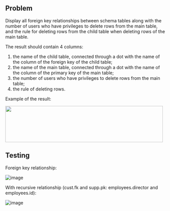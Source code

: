 ## Problem

Display all foreign key relationships between schema tables along with the number of users who have privileges to delete rows from the main table, and the rule for deleting rows from the child table when deleting rows of the main table.

The result should contain 4 columns:

1) the name of the child table, connected through a dot with the name of the column of the foreign key of the child table;
2) the name of the main table, connected through a dot with the name of the column of the primary key of the main table;
3) the number of users who have privileges to delete rows from the main table;
4) the rule of deleting rows.

Example of the result:

<img src="https://user-images.githubusercontent.com/76550825/166147383-5fe11aa1-9d62-4fd3-be7a-ada304634205.png" width="495" height="114">

## Testing

Foreign key relationship:

![image](https://user-images.githubusercontent.com/76550825/166147448-07a3712a-e78a-4048-b906-112c86e8fef0.png)

With recursive relationship (cust.fk and supp.pk: employees.director and employees.id):

![image](https://user-images.githubusercontent.com/76550825/166147463-9dcc238f-156f-4eb4-9b49-71bd10c894ca.png)

